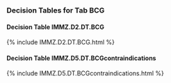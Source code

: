 ### Decision Tables for Tab  BCG
#### Decision Table IMMZ.D2.DT.BCG
{% include IMMZ.D2.DT.BCG.html %}
#### Decision Table IMMZ.D5.DT.BCGcontraindications
{% include IMMZ.D5.DT.BCGcontraindications.html %}

